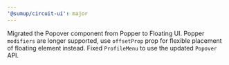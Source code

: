 ```yaml
---
'@sumup/circuit-ui': major
---
```


Migrated the Popover component from Popper to Floating UI. Popper `modifiers` are longer supported, use `offsetProp` prop for flexible placement of floating element instead. Fixed `ProfileMenu` to use the updated `Popover` API.
